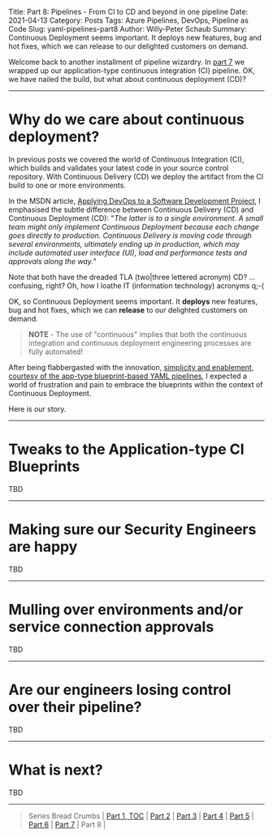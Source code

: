 Title: Part 8: Pipelines - From CI to CD and beyond in one pipeline
Date: 2021-04-13
Category: Posts
Tags: Azure Pipelines, DevOps, Pipeline as Code
Slug: yaml-pipelines-part8
Author: Willy-Peter Schaub
Summary: Continuous Deployment seems important. It deploys new features, bug and hot fixes, which we can release to our delighted customers on demand.

Welcome back to another installment of pipeline wizardry. In [part 7](/yaml-pipelines-part7.html) we wrapped up our application-type continuous integration (CI) pipeline. OK, we have nailed the build, but what about continuous deployment (CD)?

---

# Why do we care about continuous deployment?

In previous posts we covered the world of Continuous Integration (CI), which builds and validates your latest code in your source control repository. With Continuous Delivery (CD) we deploy the artifact from the CI build to one or more environments. 

In the MSDN article, [Applying DevOps to a Software Development Project](https://docs.microsoft.com/en-us/archive/msdn-magazine/2016/august/devops-applying-devops-to-a-software-development-project), I emphasised the subtle difference between Continuous Delivery (CD) and Continuous Deployment (CD): "_The latter is to a single environment. A small team might only implement Continuous Deployment because each change goes directly to production. Continuous Delivery is moving code through several environments, ultimately ending up in production, which may include automated user interface (UI), load and performance tests and approvals along the way._" 

Note that both have the dreaded TLA (two|three lettered acronym) CD? ... confusing, right? Oh, how I loathe IT (information technology) acronyms q;-(

OK, so Continuous Deployment seems important. It **deploys** new features, bug and hot fixes, which we can **release** to our delighted customers on demand.

> **NOTE** - The use of "continuous" implies that both the continuous integration and continuous deployment engineering processes are fully automated!

After being flabbergasted with the innovation, [simplicity and enablement, courtesy of the app-type blueprint-based YAML pipelines](/yaml-pipelines-part7.html), I expected a world of frustration and pain to embrace the blueprints within the context of Continuous Deployment.

Here is our story.

---

# Tweaks to the Application-type CI Blueprints

TBD

---

# Making sure our Security Engineers are happy

TBD

---

# Mulling over environments and/or service connection approvals

TBD

---

# Are our engineers losing control over their pipeline?

TBD

---

# What is next?

TBD

---

> Series Bread Crumbs | [Part 1, TOC](/why-pipelines-part1.html) | [Part 2](/yaml-pipelines-part2.html) | [Part 3](/yaml-pipelines-part3.html) | [Part 4](/yaml-pipelines-part4.html) | [Part 5](/yaml-pipelines-part5.html) | [Part 6](/yaml-pipelines-part6.html) | [Part 7](/yaml-pipelines-part7.html) | Part 8 |  

